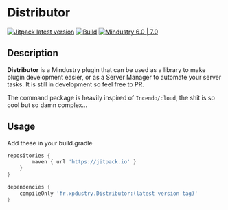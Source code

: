 # Distributor

[![Jitpack latest version](https://jitpack.io/v/Xpdustry/Distributor.svg)](https://jitpack.io/#Xpdustry/Distributor)
[![Build](https://github.com/Xpdustry/Distributor/actions/workflows/build.yml/badge.svg?branch=master)](https://github.com/Xpdustry/Distributor/actions/workflows/build.yml)
[![Mindustry 6.0 | 7.0 ](https://img.shields.io/badge/Mindustry-6.0%20%7C%207.0-ffd37f)](https://github.com/Anuken/Mindustry/releases)

## Description

**Distributor** is a Mindustry plugin that can be used as a library to make plugin development easier,
or as a Server Manager to automate your server tasks. It is still in development so feel free to PR.

The command package is heavily inspired of `Incendo/cloud`, the shit is so cool but so damn complex...

## Usage

Add these in your build.gradle

```gradle
repositories {
        maven { url 'https://jitpack.io' }
    }
}

dependencies {
    compileOnly 'fr.xpdustry.Distributor:(latest version tag)'
}
```
